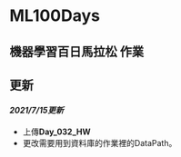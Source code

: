 # ML100Days

## 機器學習百日馬拉松 作業


## 更新
#### *2021/7/15更新*
- 上傳**Day_032_HW**
- 更改需要用到資料庫的作業裡的DataPath。

